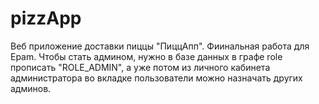 # pizzApp
Веб приложение доставки пиццы "ПиццАпп".
Фиинальная работа для Epam.
Чтобы стать админом, нужно в базе данных в графе role прописать "ROLE_ADMIN", а уже потом из личного кабинета администратора во вкладке пользователи можно назначать других админов.
